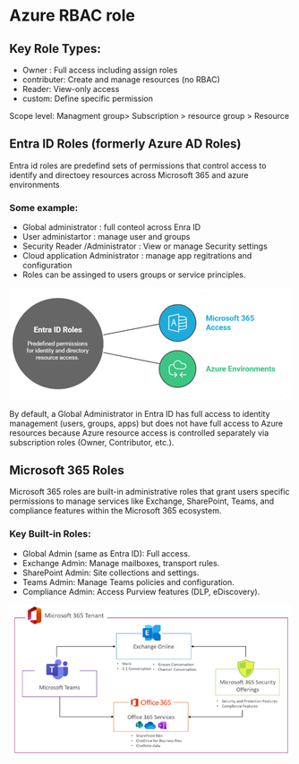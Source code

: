 # Azure RBAC role 

## Key Role Types:
 - Owner : Full access including assign roles
 - contributer: Create and manage resources (no RBAC)
 - Reader: View-only access
 - custom: Define specific permission

   
Scope level: Managment group> Subscription > resource group > Resource


## Entra ID Roles (formerly Azure AD Roles)
Entra id roles are predefind sets of permissions that control access to identify and directoey resources across Microsoft 365 and azure environments

### Some example:

-	Global administrator : full conteol across Enra ID 
-	User administartor : manage user and groups
-	Security Reader /Administrator : View or manage Security settings 
-	Cloud application Administrator : manage app regitrations and configuration
-	Roles can be assinged to users groups  or service principles.

![Description](https://raw.githubusercontent.com/shyjustack/Azure/main/media/01.png)


By default, a Global Administrator in Entra ID has full access to identity management (users, groups, apps) but does not have full access to Azure resources because Azure resource access is controlled separately via subscription roles (Owner, Contributor, etc.).

## Microsoft 365 Roles

Microsoft 365 roles are built-in administrative roles that grant users specific permissions
to manage services like Exchange, SharePoint, Teams, and compliance features within the
Microsoft 365 ecosystem.
### Key Built-in Roles:
- Global Admin (same as Entra ID): Full access.
- Exchange Admin: Manage mailboxes, transport rules.
- SharePoint Admin: Site collections and settings.
- Teams Admin: Manage Teams policies and configuration.
- Compliance Admin: Access Purview features (DLP, eDiscovery).

![Description](https://github.com/shyjustack/Azure/blob/main/media/02.png)
 
